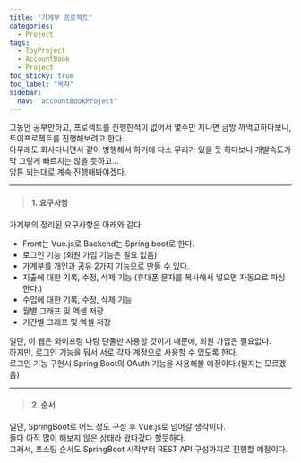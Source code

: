```yaml
---
title: "가계부 프로젝트"
categories:
  - Project
tags:
  - ToyProject
  - AccountBook
  - Project
toc_sticky: true
toc_label: "목차"
sidebar:
  nav: "accountBookProject"
---
```

그동안 공부만하고, 프로젝트를 진행한적이 없어서 몇주만 지나면 금방 까먹고하다보니,  
토이프로젝트를 진행해보려고 한다.  
아무래도 회사다니면서 같이 병행해서 하기에 다소 무리가 있을 듯 하다보니 개발속도가 막 그렇게 빠르지는 않을 듯하고...  
암튼 되는대로 계속 진행해봐야겠다.  
  
***
> #### 1. 요구사항  
  
가계부의 정리된 요구사항은 아래와 같다. 
  - Front는 Vue.js로 Backend는 Spring boot로 한다.
  - 로그인 기능 (회원 가입 기능은 필요 없음)
  - 가계부를 개인과 공유 2가지 기능으로 만들 수 있다.
  - 지출에 대한 기록, 수정, 삭제 기능 (휴대폰 문자를 복사해서 넣으면 자동으로 파싱한다.)
  - 수입에 대한 기록, 수정, 삭제 기능
  - 월별 그래프 및 엑셀 저장
  - 기간별 그래프 및 엑셀 저장
  
일단, 이 웹은 와이프랑 나랑 단둘만 사용할 것이기 때문에, 회원 가입은 필요없다.  
하지만, 로그인 기능을 둬서 서로 각자 계정으로 사용할 수 있도록 한다.  
로그인 기능 구현시 Spring Boot의 OAuth 기능을 사용해볼 예정이다.(될지는 모르겠음)  

***
> #### 2. 순서
  
일단, SpringBoot로 어느 정도 구성 후 Vue.js로 넘어갈 생각이다.  
둘다 아직 많이 해보지 않은 상태라 왔다갔다 할듯하다.  
그래서, 포스팅 순서도 SpringBoot 시작부터 REST API 구성까지로 진행할 예정이다. 

